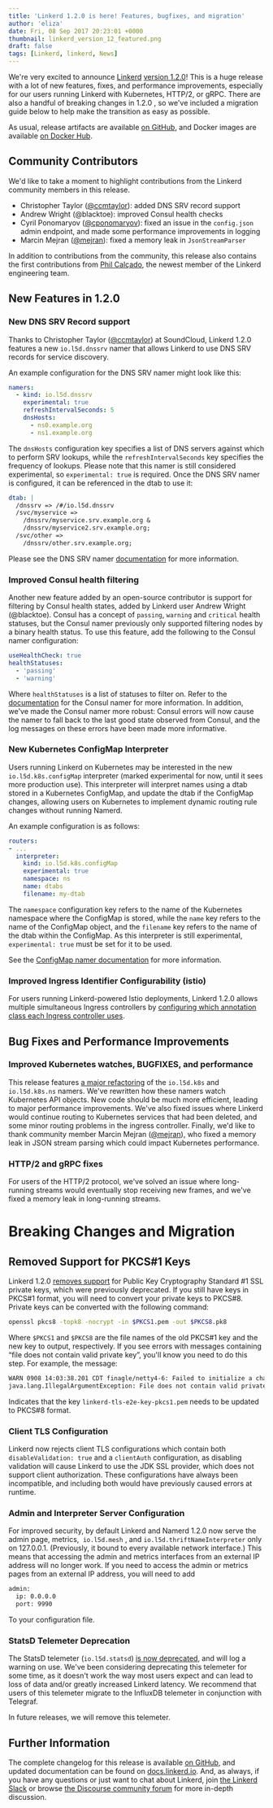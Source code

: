 ```yaml
---
title: 'Linkerd 1.2.0 is here! Features, bugfixes, and migration'
author: 'eliza'
date: Fri, 08 Sep 2017 20:23:01 +0000
thumbnail: linkerd_version_12_featured.png
draft: false
tags: [Linkerd, linkerd, News]
---
```


We're very excited to announce
[Linkerd](https://github.com/linkerd/linkerd/releases/tag/1.2.0) [version
1.2.0](https://github.com/linkerd/linkerd/releases/tag/1.2.0)! This is a huge
release with a lot of new features, fixes, and performance improvements,
especially for our users running Linkerd with Kubernetes, HTTP/2, or gRPC. There
are also a handful of breaking changes in 1.2.0 , so we've included a migration
guide below to help make the transition as easy as possible.

As usual, release artifacts are available [on
GitHub](https://github.com/linkerd/linkerd/releases/tag/1.2.0), and Docker
images are available [on Docker
Hub](https://hub.docker.com/r/buoyantio/linkerd/).

## Community Contributors

We'd like to take a moment to highlight contributions from the Linkerd community
members in this release.

- Christopher Taylor ([@ccmtaylor](https://github.com/ccmtaylor)): added DNS SRV
  record support
- Andrew Wright (@blacktoe): improved Consul health checks
- Cyril Ponomaryov ([@cponomaryov](https://github.com/cponomaryov)): fixed an
  issue in the `config.json` admin endpoint, and made some performance
  improvements in logging
- Marcin Mejran ([@mejran](https://github.com/mejran)): fixed a memory leak in
  `JsonStreamParser`

In addition to contributions from the community, this release also contains the
first contributions from [Phil
Calçado](http://philcalcado.com/2017/08/09/buoyant.html), the newest member of
the Linkerd engineering team.

## New Features in 1.2.0

### New DNS SRV Record support

Thanks to Christopher Taylor ([@ccmtaylor](https://github.com/ccmtaylor)) at
SoundCloud, Linkerd 1.2.0 features a new `io.l5d.dnssrv` namer that allows
Linkerd to use DNS SRV records for service discovery.

An example configuration for the DNS SRV namer might look like this:

```yml
namers:
  - kind: io.l5d.dnssrv
    experimental: true
    refreshIntervalSeconds: 5
    dnsHosts:
      - ns0.example.org
      - ns1.example.org
```

The `dnsHosts` configuration key specifies a list of DNS servers against which
to perform SRV lookups, while the `refreshIntervalSeconds` key specifies the
frequency of lookups. Please note that this namer is still considered
experimental, so `experimental: true` is required. Once the DNS SRV namer is
configured, it can be referenced in the dtab to use it:

```yml
dtab: |
  /dnssrv => /#/io.l5d.dnssrv
  /svc/myservice =>
    /dnssrv/myservice.srv.example.org &
    /dnssrv/myservice2.srv.example.org;
  /svc/other =>
    /dnssrv/other.srv.example.org;
```

Please see the DNS SRV namer
[documentation](https://linkerd.io/config/head/linkerd/index.html#dns-srv-records)
for more information.

### Improved Consul health filtering

Another new feature added by an open-source contributor is support for filtering
by Consul health states, added by Linkerd user Andrew Wright
(@blacktoe). Consul has a concept of `passing`,
`warning` and `critical` health statuses, but the Consul namer previously only
supported filtering nodes by a binary health status. To use this feature, add
the following to the Consul namer configuration:

```yml
useHealthCheck: true
healthStatuses:
  - 'passing'
  - 'warning'
```

Where `healthStatuses` is a list of statuses to filter on. Refer to the
[documentation](https://linkerd.io/config/1.2.0/linkerd/index.html#consul-configuration)
for the Consul namer for more information. In addition, we've made the Consul
namer more robust: Consul errors will now cause the namer to fall back to the
last good state observed from Consul, and the log messages on these errors have
been made more informative.

### New Kubernetes ConfigMap Interpreter

Users running Linkerd on Kubernetes may be interested in the new
`io.l5d.k8s.configMap` interpreter (marked experimental for now, until it sees
more production use). This interpreter will interpret names using a dtab stored
in a Kubernetes ConfigMap, and update the dtab if the ConfigMap changes,
allowing users on Kubernetes to implement dynamic routing rule changes without
running Namerd.

An example configuration is as follows:

```yml
routers:
- ...
  interpreter:
    kind: io.l5d.k8s.configMap
    experimental: true
    namespace: ns
    name: dtabs
    filename: my-dtab
```

The `namespace` configuration key refers to the name of the Kubernetes namespace
where the ConfigMap is stored, while the `name` key refers to the name of the
ConfigMap object, and the `filename` key refers to the name of the dtab within
the ConfigMap. As this interpreter is still experimental, `experimental: true`
must be set for it to be used.

See the [ConfigMap namer
documentation](https://linkerd.io/config/1.2.0/linkerd/index.html#kubernetes-configmap)
for more information.

### Improved Ingress Identifier Configurability (istio)

For users running Linkerd-powered Istio deployments, Linkerd 1.2.0 allows
multiple simultaneous Ingress controllers by [configuring which annotation class
each Ingress controller
uses](https://github.com/linkerd/linkerd/blob/master/linkerd/docs/protocol-http.md).

## Bug Fixes and Performance Improvements

### Improved Kubernetes watches, BUGFIXES, and performance

This release features [a major
refactoring](https://github.com/linkerd/linkerd/pull/1603) of the `io.l5d.k8s`
and `io.l5d.k8s.ns` namers. We've rewritten how these namers watch Kubernetes
API objects. New code should be much more efficient, leading to major
performance improvements. We've also fixed issues where Linkerd would continue
routing to Kubernetes services that had been deleted, and some minor routing
problems in the ingress controller. Finally, we'd like to thank community member
Marcin Mejran ([@mejran](https://github.com/mejran)), who fixed a memory leak in
JSON stream parsing which could impact Kubernetes performance.

### HTTP/2 and gRPC fixes

For users of the HTTP/2 protocol, we've solved an issue where long-running
streams would eventually stop receiving new frames, and we've fixed a memory
leak in long-running streams.

# Breaking Changes and Migration

## Removed Support for PKCS#1 Keys

Linkerd 1.2.0 [removes support](https://github.com/linkerd/linkerd/pull/1590)
for Public Key Cryptography Standard #1 SSL private keys, which were previously
deprecated. If you still have keys in PKCS#1 format, you will need to convert
your private keys to PKCS#8. Private keys can be converted with the following
command:

```bash
openssl pkcs8 -topk8 -nocrypt -in $PKCS1.pem -out $PKCS8.pk8
```

Where `$PKCS1` and `$PKCS8` are the file names of the old PKCS#1 key and the new
key to output, respectively. If you see errors with messages containing “file
does not contain valid private key”, you'll know you need to do this step. For
example, the message:

```txt
WARN 0908 14:03:38.201 CDT finagle/netty4-6: Failed to initialize a channel. Closing: [id: 0xdd6c26dd]
java.lang.IllegalArgumentException: File does not contain valid private key: finagle/h2/src/e2e/resources/linkerd-tls-e2e-key-pkcs1.pem
```

Indicates that the key `linkerd-tls-e2e-key-pkcs1.pem` needs to be updated to
PKCS#8 format.

### Client TLS Configuration

Linkerd now rejects client TLS configurations which contain both
`disableValidation: true` and a `clientAuth` configuration, as disabling
validation will cause Linkerd to use the JDK SSL provider, which does not
support client authorization. These configurations have always been
incompatible, and including both would have previously caused errors at runtime.

### Admin and Interpreter Server Configuration

For improved security, by default Linkerd and Namerd 1.2.0 now serve the admin
page, metrics,  `io.l5d.mesh` , and `io.l5d.thriftNameInterpreter` only on
127.0.0.1. (Previously, it bound to every available network interface.) This
means that accessing the admin and metrics interfaces from an external IP
address will no longer work. If you need to access the admin or metrics pages
from an external IP address, you will need to add

```txt
admin:
  ip: 0.0.0.0
  port: 9990
```

To your configuration file.

### StatsD Telemeter Deprecation

The StatsD telemeter (`io.l5d.statsd`) [is now
deprecated](https://discourse.linkerd.io/t/deprecating-the-statsd-telemeter/268/1),
and will log a warning on use. We've been considering deprecating this telemeter
for some time, as it doesn't work the way most users expect and can lead to loss
of data and/or greatly increased Linkerd latency. We recommend that users of
this telemeter migrate to the InfluxDB telemeter in conjunction with Telegraf.

In future releases, we will remove this telemeter.

## Further Information

The complete changelog for this release is available [on
GitHub](https://github.com/linkerd/linkerd/blob/master/CHANGES.md#120-2017-09-07),
and updated documentation can be found on
[docs.linkerd.io](https://linkerd.io/config/1.2.0/linkerd/index.html). And, as
always, if you have any questions or just want to chat about Linkerd, join [the
Linkerd Slack](http://slack.linkerd.io/) or browse [the Discourse community
forum](https://discourse.linkerd.io) for more in-depth discussion.
